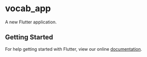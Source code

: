 # vocab_app

A new Flutter application.

## Getting Started

For help getting started with Flutter, view our online
[documentation](https://flutter.io/).
